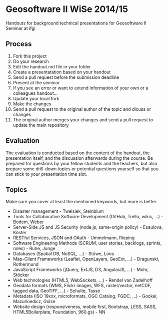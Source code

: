 # Geosoftware II WiSe 2014/15

Handouts for background technical presentations for Geosoftware II Seminar at ifgi

## Process

1. Fork this project
1. Do your research
1. Edit the handout.md file in your folder
1. Create a presentatation based on your handout
1. Send a pull request before the submission deadline
1. Present at the seminar
1. If you see an error or want to extend information of your own or a colleagues handout...
  1. Update your local fork
  1. Make the changes
  1. Send a pull request to the original author of the topic and dicuss or changes
  1. The original author merges your changes and send a pull request to update the main repository

## Evaluation

The evaluation is conducted based on the content of the handout, the presentation itself, and the discussion afterwards during the course. Be prepared for questions by your fellow students and the teachers, but also prepare some drill-down topics or potential questions yourself so that you can stick to your presentation time slot.

## Topics

Make sure you cover at least the mentioned keywords, but more is better.

* Disaster management - Twelsiek, Steinblum
* Tools for Collaborative Software Development (GitHub, Trello, wikis, ...) - Bodem, Weber
* Server-Side JS and JS Security (node.js, same-origin policy) - Esaulova, Köster
* RESTful Services, JSON and OAuth - Ummelmann, Rieping
* Software Engineering Methods (SCRUM, user stories, backlogs, sprints, roles) - Ruhe, Junge
* Databases (Spatial DB, NoSQL, ...) - Stüwe, Loos
* Map-Client Frameworks (Leaflet, OpenLayers, GeoExt, ...) - Dragunski, Rothermund
* JavaScript Frameworks (jQuery, ExtJS, D3, AngularJS, ...) - Mohr, Stöcker
* Web technologies (HTML5, WebSockets, ...) - Rendel van Zadelhoff
* Geodata formats (WMS, Flickr images, WFS, raster/vector, netCDF, tagged data, GeoTIFF, ...) - Schulte, Tasse
* Metadata (ISO 19xxx, microformats, OGC Catalog, FGDC, ...) - Gockel, Mazurkiedicz, Golze
* Website design (responsiveness, mobile first, Bootstrap, LESS, SASS, HTML5Boilerplate, Foundation, 960.gs) - NN



